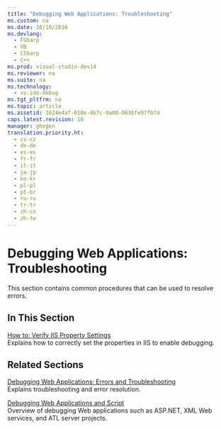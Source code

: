 ```yaml
---
title: "Debugging Web Applications: Troubleshooting"
ms.custom: na
ms.date: 10/10/2016
ms.devlang: 
  - FSharp
  - VB
  - CSharp
  - C++
ms.prod: visual-studio-dev14
ms.reviewer: na
ms.suite: na
ms.technology: 
  - vs-ide-debug
ms.tgt_pltfrm: na
ms.topic: article
ms.assetid: 1624e4af-018e-4b7c-9a00-063bfe97fb7d
caps.latest.revision: 10
manager: ghogen
translation.priority.ht: 
  - cs-cz
  - de-de
  - es-es
  - fr-fr
  - it-it
  - ja-jp
  - ko-kr
  - pl-pl
  - pt-br
  - ru-ru
  - tr-tr
  - zh-cn
  - zh-tw
---
```

# Debugging Web Applications: Troubleshooting
This section contains common procedures that can be used to resolve errors.  
  
## In This Section  
 [How to: Verify IIS Property Settings](../VS_debugger/How-to--Verify-IIS-Property-Settings.md)  
 Explains how to correctly set the properties in IIS to enable debugging.  
  
## Related Sections  
 [Debugging Web Applications: Errors and Troubleshooting](../VS_debugger/Debugging-Web-Applications--Errors-and-Troubleshooting.md)  
 Explains troubleshooting and error resolution.  
  
 [Debugging Web Applications and Script](../VS_debugger/Debugging-Web-Applications-and-Script.md)  
 Overview of debugging Web applications such as ASP.NET, XML Web services, and ATL server projects.